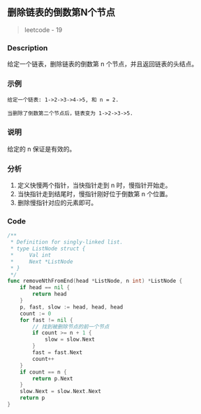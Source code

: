 ## 删除链表的倒数第N个节点
> leetcode - 19

### Description
给定一个链表，删除链表的倒数第 n 个节点，并且返回链表的头结点。

### 示例
```
给定一个链表: 1->2->3->4->5, 和 n = 2.

当删除了倒数第二个节点后，链表变为 1->2->3->5.
```

### 说明
给定的 n 保证是有效的。

### 分析
1. 定义快慢两个指针，当快指针走到 n 时，慢指针开始走。
1. 当快指针走到结尾时，慢指针刚好位于倒数第 n 个位置。
1. 删除慢指针对应的元素即可。

### Code
```go
/**
 * Definition for singly-linked list.
 * type ListNode struct {
 *     Val int
 *     Next *ListNode
 * }
 */
func removeNthFromEnd(head *ListNode, n int) *ListNode {
    if head == nil {
        return head
    }
    p, fast, slow := head, head, head
    count := 0
    for fast != nil {
        // 找到被删除节点的前一个节点
        if count >= n + 1 {
            slow = slow.Next
        }
        fast = fast.Next
        count++
    }
    if count == n {
        return p.Next
    }
    slow.Next = slow.Next.Next
    return p
}
```